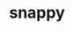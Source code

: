 ---
title: "snappy"
layout: cache
categories: [package, develop]
meta: {"compilers": ["apple-clang@16.0.0", "cce@18.0.0", "gcc@11.1.0", "gcc@11.4.0", "gcc@12.4.0", "intel-oneapi-compilers@2024.1.0", "intel-oneapi-compilers@2025.1.0", "msvc@19.39.33523"], "num_specs": 66, "num_specs_by_stack": {"aws-pcluster-neoverse_v1": 6, "aws-pcluster-x86_64_v4": 18, "data-vis-sdk": 9, "developer-tools-darwin": 2, "e4s": 10, "e4s-cray-rhel": 4, "e4s-neoverse-v2": 5, "e4s-oneapi": 5, "e4s-rocm-external": 5, "hep": 5, "root": 66, "windows-vis": 2}, "oss": ["amzn2", "rhel8", "sequoia", "ubuntu20.04", "ubuntu22.04", "windows10.0.20348"], "platforms": ["darwin", "linux", "windows"], "stacks": ["aws-pcluster-neoverse_v1", "aws-pcluster-x86_64_v4", "data-vis-sdk", "developer-tools-darwin", "e4s", "e4s-cray-rhel", "e4s-neoverse-v2", "e4s-oneapi", "e4s-rocm-external", "hep", "root", "windows-vis"], "targets": ["aarch64", "neoverse_v1", "neoverse_v2", "x86_64", "x86_64_v3", "x86_64_v4"], "versions": ["1.2.1"]}
spec_details: [{"compiler": "gcc@11.4.0", "hash": "2stk23rruoj733e5uz4x5khfia4fo2fs", "os": "ubuntu22.04", "platform": "linux", "size": "-", "stacks": ["e4s", "e4s-rocm-external", "root"], "target": "x86_64_v3", "variants": ["build_system=cmake", "build_type=Release", "generator=make", "~ipo", "+pic", "+shared"], "versions": ["1.2.1"]}, {"compiler": "gcc@11.1.0", "hash": "32oqarffqyisz75jw4swugqf6bvhzwss", "os": "ubuntu20.04", "platform": "linux", "size": "-", "stacks": ["data-vis-sdk", "root"], "target": "x86_64_v3", "variants": ["build_system=cmake", "build_type=Release", "generator=make", "~ipo", "+pic", "+shared"], "versions": ["1.2.1"]}, {"compiler": "cce@18.0.0", "hash": "3ba7kafjxjdfwrcqcf4myjyq43iupwnr", "os": "rhel8", "platform": "linux", "size": "-", "stacks": ["e4s-cray-rhel", "root"], "target": "x86_64_v3", "variants": ["build_system=cmake", "build_type=Release", "generator=make", "~ipo", "+pic", "+shared"], "versions": ["1.2.1"]}, {"compiler": "cce@18.0.0", "hash": "3qzq33gudal35fdxyszmwywv5iplszhr", "os": "rhel8", "platform": "linux", "size": "-", "stacks": ["e4s-cray-rhel", "root"], "target": "x86_64_v3", "variants": ["build_system=cmake", "build_type=Release", "generator=make", "~ipo", "+pic", "+shared"], "versions": ["1.2.1"]}, {"compiler": "intel-oneapi-compilers@2024.1.0", "hash": "3vdlb6f4ap4brxbwstewo6guh7jvaq6l", "os": "amzn2", "platform": "linux", "size": "-", "stacks": ["aws-pcluster-x86_64_v4", "root"], "target": "x86_64_v3", "variants": ["build_system=cmake", "build_type=Release", "generator=make", "~ipo", "+pic", "+shared"], "versions": ["1.2.1"]}, {"compiler": "gcc@11.1.0", "hash": "47wfrztt5xznuv4gx7eodthjkwbppifb", "os": "ubuntu20.04", "platform": "linux", "size": "-", "stacks": ["data-vis-sdk", "root"], "target": "x86_64_v3", "variants": ["build_system=cmake", "build_type=Release", "generator=make", "~ipo", "+pic", "+shared"], "versions": ["1.2.1"]}, {"compiler": "gcc@11.4.0", "hash": "4g3qdoqt4hjdivm4rpcgurvbyppog46t", "os": "ubuntu22.04", "platform": "linux", "size": "-", "stacks": ["e4s", "e4s-rocm-external", "root"], "target": "x86_64_v3", "variants": ["build_system=cmake", "build_type=Release", "generator=make", "~ipo", "+pic", "+shared"], "versions": ["1.2.1"]}, {"compiler": "intel-oneapi-compilers@2025.1.0", "hash": "576nt6qzsmk3oi6ads3wi7uglptklfz3", "os": "ubuntu22.04", "platform": "linux", "size": "-", "stacks": ["e4s-oneapi", "root"], "target": "x86_64_v3", "variants": ["build_system=cmake", "build_type=Release", "generator=make", "~ipo", "+pic", "+shared"], "versions": ["1.2.1"]}, {"compiler": "gcc@11.4.0", "hash": "5c23zvwtsaa7aghntrfhyrilbhzlp34c", "os": "ubuntu22.04", "platform": "linux", "size": "-", "stacks": ["e4s", "root"], "target": "x86_64_v3", "variants": ["build_system=cmake", "build_type=Release", "generator=make", "~ipo", "+pic", "+shared"], "versions": ["1.2.1"]}, {"compiler": "intel-oneapi-compilers@2024.1.0", "hash": "5gyfckirvtj3kimcwwlohoy5fo6vw65o", "os": "amzn2", "platform": "linux", "size": "-", "stacks": ["aws-pcluster-x86_64_v4", "root"], "target": "x86_64_v3", "variants": ["build_system=cmake", "build_type=Release", "generator=make", "~ipo", "+pic", "+shared"], "versions": ["1.2.1"]}, {"compiler": "intel-oneapi-compilers@2024.1.0", "hash": "5t7lq6seie37g2rouzb4xtah2hivfzlc", "os": "amzn2", "platform": "linux", "size": "-", "stacks": ["aws-pcluster-x86_64_v4", "root"], "target": "x86_64_v3", "variants": ["build_system=cmake", "build_type=Release", "generator=make", "~ipo", "+pic", "+shared"], "versions": ["1.2.1"]}, {"compiler": "cce@18.0.0", "hash": "al4lvuk365eluorq6ua323trd25wjf5c", "os": "rhel8", "platform": "linux", "size": "-", "stacks": ["e4s-cray-rhel", "root"], "target": "x86_64_v3", "variants": ["build_system=cmake", "build_type=Release", "generator=make", "~ipo", "+pic", "+shared"], "versions": ["1.2.1"]}, {"compiler": "gcc@11.4.0", "hash": "bcbuw6kuj3hopc7byliqmbmb4u7kjvdk", "os": "ubuntu22.04", "platform": "linux", "size": "-", "stacks": ["e4s-neoverse-v2", "root"], "target": "neoverse_v2", "variants": ["build_system=cmake", "build_type=Release", "generator=make", "~ipo", "+pic", "+shared"], "versions": ["1.2.1"]}, {"compiler": "gcc@12.4.0", "hash": "bm5rqtmwsmut7b4xmcetaghnaox6mvqg", "os": "amzn2", "platform": "linux", "size": "-", "stacks": ["aws-pcluster-neoverse_v1", "root"], "target": "neoverse_v1", "variants": ["build_system=cmake", "build_type=Release", "generator=make", "~ipo", "+pic", "+shared"], "versions": ["1.2.1"]}, {"compiler": "intel-oneapi-compilers@2024.1.0", "hash": "cifiibw6fzclu7266geuc57xq43m4hhi", "os": "amzn2", "platform": "linux", "size": "-", "stacks": ["aws-pcluster-x86_64_v4", "root"], "target": "x86_64_v4", "variants": ["build_system=cmake", "build_type=Release", "generator=make", "~ipo", "+pic", "+shared"], "versions": ["1.2.1"]}, {"compiler": "gcc@11.4.0", "hash": "dmpycjjr4joai2w33pzcto6av6sc3qmc", "os": "ubuntu22.04", "platform": "linux", "size": "-", "stacks": ["hep", "root"], "target": "x86_64_v3", "variants": ["build_system=cmake", "build_type=Release", "generator=make", "~ipo", "+pic", "~shared"], "versions": ["1.2.1"]}, {"compiler": "gcc@11.1.0", "hash": "dyk7phggdnc7fzo4hu4qtdeabrx6tu5p", "os": "ubuntu20.04", "platform": "linux", "size": "-", "stacks": ["data-vis-sdk", "root"], "target": "x86_64_v3", "variants": ["build_system=cmake", "build_type=Release", "generator=make", "~ipo", "+pic", "+shared"], "versions": ["1.2.1"]}, {"compiler": "cce@18.0.0", "hash": "e62wewhjxjir66cer6iooo2zyztfvvr3", "os": "rhel8", "platform": "linux", "size": "-", "stacks": ["e4s-cray-rhel", "root"], "target": "x86_64_v3", "variants": ["build_system=cmake", "build_type=Release", "generator=make", "~ipo", "+pic", "+shared"], "versions": ["1.2.1"]}, {"compiler": "msvc@19.39.33523", "hash": "emik3kuh3g6sqztwpo4hapfz3ay5sfvh", "os": "windows10.0.20348", "platform": "windows", "size": "-", "stacks": ["root", "windows-vis"], "target": "x86_64", "variants": ["build_system=cmake", "build_type=Release", "generator=ninja", "~ipo", "+pic", "+shared"], "versions": ["1.2.1"]}, {"compiler": "msvc@19.39.33523", "hash": "gylj2foa6axigscdy44ii5urvslmmxan", "os": "windows10.0.20348", "platform": "windows", "size": "-", "stacks": ["root", "windows-vis"], "target": "x86_64", "variants": ["build_system=cmake", "build_type=Release", "generator=ninja", "~ipo", "+pic", "+shared"], "versions": ["1.2.1"]}, {"compiler": "intel-oneapi-compilers@2024.1.0", "hash": "hdlovra6s4x3tm77zjz7a4zlv4n4r7o4", "os": "amzn2", "platform": "linux", "size": "-", "stacks": ["aws-pcluster-x86_64_v4", "root"], "target": "x86_64_v3", "variants": ["build_system=cmake", "build_type=Release", "generator=make", "~ipo", "+pic", "+shared"], "versions": ["1.2.1"]}, {"compiler": "gcc@12.4.0", "hash": "he4dfe4j6zyjimnryc7qrimydd6tezho", "os": "amzn2", "platform": "linux", "size": "-", "stacks": ["aws-pcluster-neoverse_v1", "root"], "target": "neoverse_v1", "variants": ["build_system=cmake", "build_type=Release", "generator=make", "~ipo", "+pic", "+shared"], "versions": ["1.2.1"]}, {"compiler": "intel-oneapi-compilers@2024.1.0", "hash": "hqlopgvtrge4hsk2cprp3yyfyuhic6xr", "os": "amzn2", "platform": "linux", "size": "-", "stacks": ["aws-pcluster-x86_64_v4", "root"], "target": "x86_64_v4", "variants": ["build_system=cmake", "build_type=Release", "generator=make", "~ipo", "+pic", "+shared"], "versions": ["1.2.1"]}, {"compiler": "gcc@12.4.0", "hash": "ibyc46bk5ylxmnnuhp33f5rsvwd6lyej", "os": "amzn2", "platform": "linux", "size": "-", "stacks": ["aws-pcluster-neoverse_v1", "root"], "target": "neoverse_v1", "variants": ["build_system=cmake", "build_type=Release", "generator=make", "~ipo", "+pic", "+shared"], "versions": ["1.2.1"]}, {"compiler": "gcc@11.4.0", "hash": "ie6peivfz5kax6t3pkegkvxuf3ax7vob", "os": "ubuntu22.04", "platform": "linux", "size": "-", "stacks": ["hep", "root"], "target": "x86_64_v3", "variants": ["build_system=cmake", "build_type=Release", "generator=make", "~ipo", "+pic", "~shared"], "versions": ["1.2.1"]}, {"compiler": "apple-clang@16.0.0", "hash": "iybkc3b2idieikq4a6ooj3hnmdee3jfw", "os": "sequoia", "platform": "darwin", "size": "-", "stacks": ["developer-tools-darwin", "root"], "target": "aarch64", "variants": ["build_system=cmake", "build_type=Release", "generator=make", "~ipo", "+pic", "+shared"], "versions": ["1.2.1"]}, {"compiler": "gcc@11.1.0", "hash": "jirp2wjkhkwdww7luup54e4wcgogyzue", "os": "ubuntu20.04", "platform": "linux", "size": "-", "stacks": ["data-vis-sdk", "root"], "target": "x86_64_v3", "variants": ["build_system=cmake", "build_type=Release", "generator=make", "~ipo", "+pic", "+shared"], "versions": ["1.2.1"]}, {"compiler": "intel-oneapi-compilers@2024.1.0", "hash": "jys6aifflg6vmytlf5fevr5rb3m7gqyc", "os": "amzn2", "platform": "linux", "size": "-", "stacks": ["aws-pcluster-x86_64_v4", "root"], "target": "x86_64_v4", "variants": ["build_system=cmake", "build_type=Release", "generator=make", "~ipo", "+pic", "+shared"], "versions": ["1.2.1"]}, {"compiler": "intel-oneapi-compilers@2024.1.0", "hash": "kbru227lblblypk4lw6ie57kkiqq6w65", "os": "amzn2", "platform": "linux", "size": "-", "stacks": ["aws-pcluster-x86_64_v4", "root"], "target": "x86_64_v3", "variants": ["build_system=cmake", "build_type=Release", "generator=make", "~ipo", "+pic", "+shared"], "versions": ["1.2.1"]}, {"compiler": "intel-oneapi-compilers@2024.1.0", "hash": "km4w4u63dlwcaykmjekdkcaq67xefpo4", "os": "amzn2", "platform": "linux", "size": "-", "stacks": ["aws-pcluster-x86_64_v4", "root"], "target": "x86_64_v3", "variants": ["build_system=cmake", "build_type=Release", "generator=make", "~ipo", "+pic", "+shared"], "versions": ["1.2.1"]}, {"compiler": "gcc@11.4.0", "hash": "l64fw33izddht46ro4oxerq7l4mitdwv", "os": "ubuntu22.04", "platform": "linux", "size": "-", "stacks": ["hep", "root"], "target": "x86_64_v3", "variants": ["build_system=cmake", "build_type=Release", "generator=make", "~ipo", "+pic", "~shared"], "versions": ["1.2.1"]}, {"compiler": "gcc@11.4.0", "hash": "ldhekql7msufr5jpdoptipjiafzo6ihm", "os": "ubuntu22.04", "platform": "linux", "size": "-", "stacks": ["e4s", "e4s-rocm-external", "root"], "target": "x86_64_v3", "variants": ["build_system=cmake", "build_type=Release", "generator=make", "~ipo", "+pic", "+shared"], "versions": ["1.2.1"]}, {"compiler": "gcc@11.1.0", "hash": "loo5oiytavf4ahnem3bbxx3svqceg2p2", "os": "ubuntu20.04", "platform": "linux", "size": "-", "stacks": ["data-vis-sdk", "root"], "target": "x86_64_v3", "variants": ["build_system=cmake", "build_type=Release", "generator=make", "~ipo", "+pic", "+shared"], "versions": ["1.2.1"]}, {"compiler": "gcc@11.4.0", "hash": "lvbvp3wqfur23rfn2bxq6wt4neemqwad", "os": "ubuntu22.04", "platform": "linux", "size": "-", "stacks": ["e4s-neoverse-v2", "root"], "target": "neoverse_v2", "variants": ["build_system=cmake", "build_type=Release", "generator=make", "~ipo", "+pic", "+shared"], "versions": ["1.2.1"]}, {"compiler": "intel-oneapi-compilers@2024.1.0", "hash": "mhytrmp3dt5qpkhsygaoaepkyygxsg3q", "os": "amzn2", "platform": "linux", "size": "-", "stacks": ["aws-pcluster-x86_64_v4", "root"], "target": "x86_64_v3", "variants": ["build_system=cmake", "build_type=Release", "generator=make", "~ipo", "+pic", "+shared"], "versions": ["1.2.1"]}, {"compiler": "gcc@11.1.0", "hash": "nc2kmlxdfj2fe4dtdvciddbz3livfpzu", "os": "ubuntu20.04", "platform": "linux", "size": "-", "stacks": ["data-vis-sdk", "root"], "target": "x86_64_v3", "variants": ["build_system=cmake", "build_type=Release", "generator=make", "~ipo", "+pic", "+shared"], "versions": ["1.2.1"]}, {"compiler": "intel-oneapi-compilers@2024.1.0", "hash": "ntfkhnjuo476rig5vy6s3v53k7a2ifci", "os": "amzn2", "platform": "linux", "size": "-", "stacks": ["aws-pcluster-x86_64_v4", "root"], "target": "x86_64_v3", "variants": ["build_system=cmake", "build_type=Release", "generator=make", "~ipo", "+pic", "+shared"], "versions": ["1.2.1"]}, {"compiler": "gcc@11.1.0", "hash": "o3f4sbjaepmarnxkbofdwvp2r3djfbxo", "os": "ubuntu20.04", "platform": "linux", "size": "-", "stacks": ["data-vis-sdk", "root"], "target": "x86_64_v3", "variants": ["build_system=cmake", "build_type=Release", "generator=make", "~ipo", "+pic", "+shared"], "versions": ["1.2.1"]}, {"compiler": "intel-oneapi-compilers@2024.1.0", "hash": "o4o7bfg4pnejd2wzrxko525ckqgrs7ue", "os": "amzn2", "platform": "linux", "size": "-", "stacks": ["aws-pcluster-x86_64_v4", "root"], "target": "x86_64_v4", "variants": ["build_system=cmake", "build_type=Release", "generator=make", "~ipo", "+pic", "+shared"], "versions": ["1.2.1"]}, {"compiler": "gcc@11.4.0", "hash": "o7af223n42b6gmb4owt3v5byteu3ppfd", "os": "ubuntu22.04", "platform": "linux", "size": "-", "stacks": ["e4s-neoverse-v2", "root"], "target": "neoverse_v2", "variants": ["build_system=cmake", "build_type=Release", "generator=make", "~ipo", "+pic", "+shared"], "versions": ["1.2.1"]}, {"compiler": "gcc@11.4.0", "hash": "oai3e3wx3g4slxoxkuofmf247ketn5vh", "os": "ubuntu22.04", "platform": "linux", "size": "-", "stacks": ["e4s-neoverse-v2", "root"], "target": "neoverse_v2", "variants": ["build_system=cmake", "build_type=Release", "generator=make", "~ipo", "+pic", "+shared"], "versions": ["1.2.1"]}, {"compiler": "gcc@11.4.0", "hash": "offqfuqmpwwa5vqkounjuiqk2ug7zqgp", "os": "ubuntu22.04", "platform": "linux", "size": "-", "stacks": ["e4s", "e4s-rocm-external", "root"], "target": "x86_64_v3", "variants": ["build_system=cmake", "build_type=Release", "generator=make", "~ipo", "+pic", "+shared"], "versions": ["1.2.1"]}, {"compiler": "intel-oneapi-compilers@2024.1.0", "hash": "oubxojvfo6mdltcjb3evnchhlruq3xqh", "os": "amzn2", "platform": "linux", "size": "-", "stacks": ["aws-pcluster-x86_64_v4", "root"], "target": "x86_64_v3", "variants": ["build_system=cmake", "build_type=Release", "generator=make", "~ipo", "+pic", "+shared"], "versions": ["1.2.1"]}, {"compiler": "gcc@11.4.0", "hash": "pqcvtevlq3r32okqdkarvqyuqd3do3kl", "os": "ubuntu22.04", "platform": "linux", "size": "-", "stacks": ["e4s", "root"], "target": "x86_64_v3", "variants": ["build_system=cmake", "build_type=Release", "generator=make", "~ipo", "+pic", "+shared"], "versions": ["1.2.1"]}, {"compiler": "intel-oneapi-compilers@2025.1.0", "hash": "qdnq5qjfoe542ysfjgjtd4gqaaiztaha", "os": "ubuntu22.04", "platform": "linux", "size": "-", "stacks": ["e4s-oneapi", "root"], "target": "x86_64_v3", "variants": ["build_system=cmake", "build_type=Release", "generator=make", "~ipo", "+pic", "+shared"], "versions": ["1.2.1"]}, {"compiler": "gcc@12.4.0", "hash": "qpyiwf3mngqllp5ctwwpl6np6onazey3", "os": "amzn2", "platform": "linux", "size": "-", "stacks": ["aws-pcluster-neoverse_v1", "root"], "target": "neoverse_v1", "variants": ["build_system=cmake", "build_type=Release", "generator=make", "~ipo", "+pic", "+shared"], "versions": ["1.2.1"]}, {"compiler": "intel-oneapi-compilers@2024.1.0", "hash": "qxblu6n2oktunkff3jslinm6qbgcyxt2", "os": "amzn2", "platform": "linux", "size": "-", "stacks": ["aws-pcluster-x86_64_v4", "root"], "target": "x86_64_v3", "variants": ["build_system=cmake", "build_type=Release", "generator=make", "~ipo", "+pic", "+shared"], "versions": ["1.2.1"]}, {"compiler": "intel-oneapi-compilers@2024.1.0", "hash": "r5g2pubvoomkrdc7z7zd6dqgwbk4blb2", "os": "amzn2", "platform": "linux", "size": "-", "stacks": ["aws-pcluster-x86_64_v4", "root"], "target": "x86_64_v3", "variants": ["build_system=cmake", "build_type=Release", "generator=make", "~ipo", "+pic", "+shared"], "versions": ["1.2.1"]}, {"compiler": "intel-oneapi-compilers@2025.1.0", "hash": "rcwopnrsgtnjkewpgaffgv6xmsjqn3ap", "os": "ubuntu22.04", "platform": "linux", "size": "-", "stacks": ["e4s-oneapi", "root"], "target": "x86_64_v3", "variants": ["build_system=cmake", "build_type=Release", "generator=make", "~ipo", "+pic", "+shared"], "versions": ["1.2.1"]}, {"compiler": "gcc@12.4.0", "hash": "rklpec2t2ryfmcvp7u5bh7d3o636odgc", "os": "amzn2", "platform": "linux", "size": "-", "stacks": ["aws-pcluster-neoverse_v1", "root"], "target": "neoverse_v1", "variants": ["build_system=cmake", "build_type=Release", "generator=make", "~ipo", "+pic", "+shared"], "versions": ["1.2.1"]}, {"compiler": "intel-oneapi-compilers@2025.1.0", "hash": "skmyvbtx7p32rq4w3mzdkpsjzsswrbvz", "os": "ubuntu22.04", "platform": "linux", "size": "-", "stacks": ["e4s-oneapi", "root"], "target": "x86_64_v3", "variants": ["build_system=cmake", "build_type=Release", "generator=make", "~ipo", "+pic", "+shared"], "versions": ["1.2.1"]}, {"compiler": "gcc@11.4.0", "hash": "sucm2ipewbvhk2f5dui5jzwnkcfl4avn", "os": "ubuntu22.04", "platform": "linux", "size": "-", "stacks": ["hep", "root"], "target": "x86_64_v3", "variants": ["build_system=cmake", "build_type=Release", "generator=make", "~ipo", "+pic", "~shared"], "versions": ["1.2.1"]}, {"compiler": "gcc@11.4.0", "hash": "tcnuzz2eeyftx2vlr7juz3s6siw33nvw", "os": "ubuntu22.04", "platform": "linux", "size": "-", "stacks": ["e4s", "e4s-rocm-external", "root"], "target": "x86_64_v3", "variants": ["build_system=cmake", "build_type=Release", "generator=make", "~ipo", "+pic", "+shared"], "versions": ["1.2.1"]}, {"compiler": "gcc@11.4.0", "hash": "tjayrzu3plns6rbidord6g7l4gwaxuem", "os": "ubuntu22.04", "platform": "linux", "size": "-", "stacks": ["e4s-neoverse-v2", "root"], "target": "neoverse_v2", "variants": ["build_system=cmake", "build_type=Release", "generator=make", "~ipo", "+pic", "+shared"], "versions": ["1.2.1"]}, {"compiler": "intel-oneapi-compilers@2024.1.0", "hash": "tl43cqxasfmhdhwqrhtdxaltqwqoqfa5", "os": "amzn2", "platform": "linux", "size": "-", "stacks": ["aws-pcluster-x86_64_v4", "root"], "target": "x86_64_v3", "variants": ["build_system=cmake", "build_type=Release", "generator=make", "~ipo", "+pic", "+shared"], "versions": ["1.2.1"]}, {"compiler": "gcc@11.4.0", "hash": "togirumsaer6cykg3r2k6lwbram7mq6s", "os": "ubuntu22.04", "platform": "linux", "size": "-", "stacks": ["e4s", "root"], "target": "x86_64_v3", "variants": ["build_system=cmake", "build_type=Release", "generator=make", "~ipo", "+pic", "+shared"], "versions": ["1.2.1"]}, {"compiler": "gcc@11.4.0", "hash": "tsjdgpwsvcnvth7grrpwtbewngkqduxv", "os": "ubuntu22.04", "platform": "linux", "size": "-", "stacks": ["hep", "root"], "target": "x86_64_v3", "variants": ["build_system=cmake", "build_type=Release", "generator=make", "~ipo", "+pic", "~shared"], "versions": ["1.2.1"]}, {"compiler": "gcc@11.1.0", "hash": "tth6f2rt6bfemy7tovtjz4rekifvh24w", "os": "ubuntu20.04", "platform": "linux", "size": "-", "stacks": ["data-vis-sdk", "root"], "target": "x86_64_v3", "variants": ["build_system=cmake", "build_type=Release", "generator=make", "~ipo", "+pic", "+shared"], "versions": ["1.2.1"]}, {"compiler": "intel-oneapi-compilers@2024.1.0", "hash": "vgjk3b735z6koeke57b3itplee7revnw", "os": "amzn2", "platform": "linux", "size": "-", "stacks": ["aws-pcluster-x86_64_v4", "root"], "target": "x86_64_v4", "variants": ["build_system=cmake", "build_type=Release", "generator=make", "~ipo", "+pic", "+shared"], "versions": ["1.2.1"]}, {"compiler": "gcc@11.4.0", "hash": "wfxjru45vyfklu4rqqj6lxwumgh52qee", "os": "ubuntu22.04", "platform": "linux", "size": "-", "stacks": ["e4s", "root"], "target": "x86_64_v3", "variants": ["build_system=cmake", "build_type=Release", "generator=make", "~ipo", "+pic", "+shared"], "versions": ["1.2.1"]}, {"compiler": "apple-clang@16.0.0", "hash": "ybhsladlwyhicyl7dqcuhq43srepmwe5", "os": "sequoia", "platform": "darwin", "size": "-", "stacks": ["developer-tools-darwin", "root"], "target": "aarch64", "variants": ["build_system=cmake", "build_type=Release", "generator=make", "~ipo", "+pic", "+shared"], "versions": ["1.2.1"]}, {"compiler": "intel-oneapi-compilers@2025.1.0", "hash": "yk6hwoczqz32xmxc5zilwcawtdkzmn2a", "os": "ubuntu22.04", "platform": "linux", "size": "-", "stacks": ["e4s-oneapi", "root"], "target": "x86_64_v3", "variants": ["build_system=cmake", "build_type=Release", "generator=make", "~ipo", "+pic", "+shared"], "versions": ["1.2.1"]}, {"compiler": "gcc@12.4.0", "hash": "ymr2v3au4o7qbeviabvhedym4j5z2z7x", "os": "amzn2", "platform": "linux", "size": "-", "stacks": ["aws-pcluster-neoverse_v1", "root"], "target": "neoverse_v1", "variants": ["build_system=cmake", "build_type=Release", "generator=make", "~ipo", "+pic", "+shared"], "versions": ["1.2.1"]}, {"compiler": "gcc@11.1.0", "hash": "ywjzrxr4nfygeljxkrjpx3zw4jzbi3pn", "os": "ubuntu20.04", "platform": "linux", "size": "-", "stacks": ["data-vis-sdk", "root"], "target": "x86_64_v3", "variants": ["build_system=cmake", "build_type=Release", "generator=make", "~ipo", "+pic", "+shared"], "versions": ["1.2.1"]}, {"compiler": "gcc@11.4.0", "hash": "zcetyffhrcveazyikcg2wupvy46opdkp", "os": "ubuntu22.04", "platform": "linux", "size": "-", "stacks": ["e4s", "root"], "target": "x86_64_v3", "variants": ["build_system=cmake", "build_type=Release", "generator=make", "~ipo", "+pic", "+shared"], "versions": ["1.2.1"]}, {"compiler": "intel-oneapi-compilers@2024.1.0", "hash": "zqspolmzeiibzu2lsqimzmddn4oglbf5", "os": "amzn2", "platform": "linux", "size": "-", "stacks": ["aws-pcluster-x86_64_v4", "root"], "target": "x86_64_v4", "variants": ["build_system=cmake", "build_type=Release", "generator=make", "~ipo", "+pic", "+shared"], "versions": ["1.2.1"]}]
---